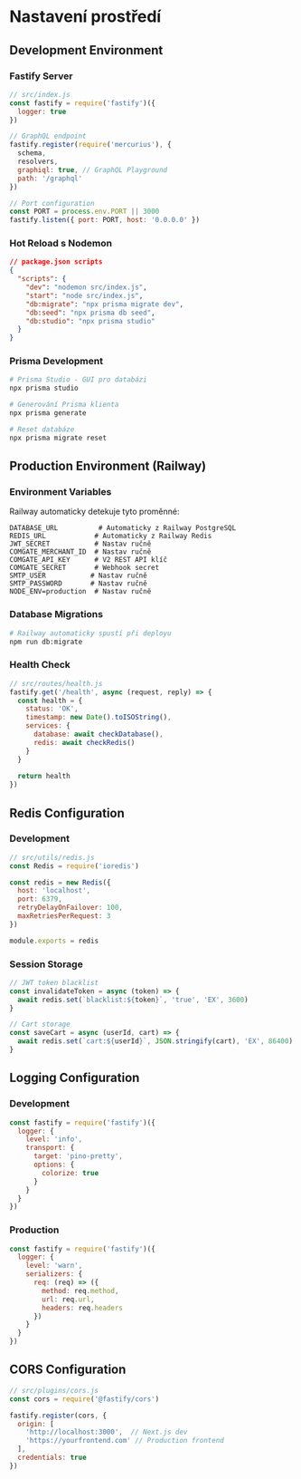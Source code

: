 # Nastavení prostředí

## Development Environment

### Fastify Server
```javascript
// src/index.js
const fastify = require('fastify')({
  logger: true
})

// GraphQL endpoint
fastify.register(require('mercurius'), {
  schema,
  resolvers,
  graphiql: true, // GraphQL Playground
  path: '/graphql'
})

// Port configuration
const PORT = process.env.PORT || 3000
fastify.listen({ port: PORT, host: '0.0.0.0' })
```

### Hot Reload s Nodemon
```json
// package.json scripts
{
  "scripts": {
    "dev": "nodemon src/index.js",
    "start": "node src/index.js",
    "db:migrate": "npx prisma migrate dev",
    "db:seed": "npx prisma db seed",
    "db:studio": "npx prisma studio"
  }
}
```

### Prisma Development
```bash
# Prisma Studio - GUI pro databázi
npx prisma studio

# Generování Prisma klienta
npx prisma generate

# Reset databáze
npx prisma migrate reset
```

## Production Environment (Railway)

### Environment Variables
Railway automaticky detekuje tyto proměnné:
```env
DATABASE_URL          # Automaticky z Railway PostgreSQL
REDIS_URL            # Automaticky z Railway Redis
JWT_SECRET           # Nastav ručně
COMGATE_MERCHANT_ID  # Nastav ručně
COMGATE_API_KEY      # V2 REST API klíč
COMGATE_SECRET       # Webhook secret
SMTP_USER           # Nastav ručně
SMTP_PASSWORD       # Nastav ručně
NODE_ENV=production  # Nastav ručně
```

### Database Migrations
```bash
# Railway automaticky spustí při deployu
npm run db:migrate
```

### Health Check
```javascript
// src/routes/health.js
fastify.get('/health', async (request, reply) => {
  const health = {
    status: 'OK',
    timestamp: new Date().toISOString(),
    services: {
      database: await checkDatabase(),
      redis: await checkRedis()
    }
  }
  
  return health
})
```

## Redis Configuration

### Development
```javascript
// src/utils/redis.js
const Redis = require('ioredis')

const redis = new Redis({
  host: 'localhost',
  port: 6379,
  retryDelayOnFailover: 100,
  maxRetriesPerRequest: 3
})

module.exports = redis
```

### Session Storage
```javascript
// JWT token blacklist
const invalidateToken = async (token) => {
  await redis.set(`blacklist:${token}`, 'true', 'EX', 3600)
}

// Cart storage
const saveCart = async (userId, cart) => {
  await redis.set(`cart:${userId}`, JSON.stringify(cart), 'EX', 86400)
}
```

## Logging Configuration

### Development
```javascript
const fastify = require('fastify')({
  logger: {
    level: 'info',
    transport: {
      target: 'pino-pretty',
      options: {
        colorize: true
      }
    }
  }
})
```

### Production
```javascript
const fastify = require('fastify')({
  logger: {
    level: 'warn',
    serializers: {
      req: (req) => ({
        method: req.method,
        url: req.url,
        headers: req.headers
      })
    }
  }
})
```

## CORS Configuration

```javascript
// src/plugins/cors.js
const cors = require('@fastify/cors')

fastify.register(cors, {
  origin: [
    'http://localhost:3000',  // Next.js dev
    'https://yourfrontend.com' // Production frontend
  ],
  credentials: true
})
``` 